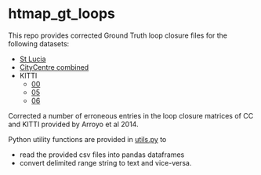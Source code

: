 # htmap_gt_loops

This repo provides corrected Ground Truth loop closure files for the following datasets:
- [St Lucia](loops_sl.csv)
- [CityCentre combined](loops_cc.csv)
- KITTI 
  -  [00](loops_k00.csv)
  -  [05](loops_k05.csv)
  -  [06](loops_k06.csv)

Corrected a number of erroneous entries in the loop closure matrices of CC and KITTI provided by Arroyo et al 2014. 

Python utility functions are provided in [utils.py](utils.py) to 
- read the provided csv files into pandas dataframes
- convert delimited range string to text and vice-versa.
